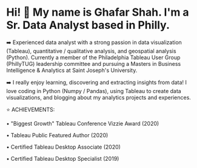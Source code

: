 # Hi! :wave: My name is Ghafar Shah. I'm a Sr. Data Analyst based in Philly.

:arrow_right:  Experienced data analyst with a strong passion in data visualization (Tableau), quantitative / qualitative analysis, and geospatial analysis (Python). Currently a member of the Philadelphia Tableau User Group (PhillyTUG) leadership committee and pursuing a Masters in Business Intelligence & Analytics at Saint Joseph's University.

:arrow_right:  I really enjoy learning, discovering and extracting insights from data! I love coding in Python (Numpy / Pandas), using Tableau to create data visualizations, and blogging about my analytics projects and experiences.

:star: ACHIEVEMENTS:

• "Biggest Growth" Tableau Conference Vizzie Award (2020)

• Tableau Public Featured Author (2020)

• Certified Tableau Desktop Associate (2020)

• Certified Tableau Desktop Specialist (2019)




